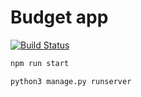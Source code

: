 # Budget app
[![Build Status](https://travis-ci.org/delitamakanda/banky.svg?branch=master)](https://travis-ci.org/delitamakanda/banky)


``` bash
npm run start
```


``` bash
python3 manage.py runserver
```
